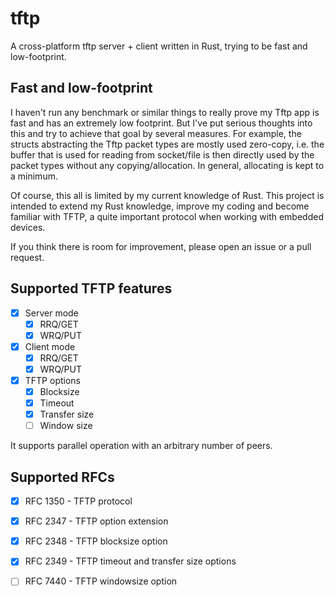 # tftp

A cross-platform tftp server + client written in Rust, trying to be fast and low-footprint.

## Fast and low-footprint

I haven't run any benchmark or similar things to really prove my Tftp app is fast and has an extremely low footprint. But I've put serious thoughts into this and try to achieve that goal by several measures. 
For example, the structs abstracting the Tftp packet types are mostly used zero-copy, i.e. the buffer that is used for reading from socket/file is then directly used by the packet types without any copying/allocation.
In general, allocating is kept to a minimum.

Of course, this all is limited by my current knowledge of Rust. This project is intended to extend my Rust knowledge, improve my coding and become familiar with TFTP, a quite important protocol when working with embedded devices.   

If you think there is room for improvement, please open an issue or a pull request.

## Supported TFTP features

- [x] Server mode
  - [x] RRQ/GET
  - [x] WRQ/PUT
- [x] Client mode
  - [x] RRQ/GET
  - [x] WRQ/PUT 
- [x] TFTP options
  - [x] Blocksize
  - [x] Timeout
  - [x] Transfer size
  - [ ] Window size

It supports parallel operation with an arbitrary number of peers.

## Supported RFCs
- [x] RFC 1350 - TFTP protocol
- [x] RFC 2347 - TFTP option extension
- [x] RFC 2348 - TFTP blocksize option
- [x] RFC 2349 - TFTP timeout and transfer size options
- [ ] RFC 7440 - TFTP windowsize option

